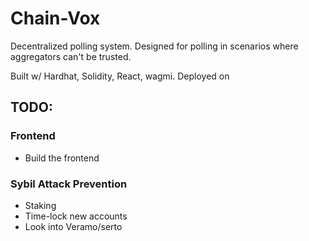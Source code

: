 # Chain-Vox

Decentralized polling system. Designed for polling in scenarios where aggregators can't be trusted. 

Built w/ Hardhat, Solidity, React, wagmi. Deployed on 

## TODO:

### Frontend
- Build the frontend

### Sybil Attack Prevention
- Staking
- Time-lock new accounts
- Look into Veramo/serto